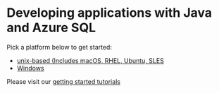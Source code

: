 # Developing applications with Java and Azure SQL 

Pick a platform below to get started:
* [unix-based (Includes macOS, RHEL, Ubuntu, SLES](https://github.com/Microsoft/sql-server-samples/tree/master/samples/tutorials/AzureSqlGettingStartedSamples/java/Unix-based)
* [Windows](https://github.com/Microsoft/sql-server-samples/tree/master/samples/tutorials/AzureSqlGettingStartedSamples/java/Windows)

Please visit our [getting started tutorials](https://www.microsoft.com/en-us/sql-server/developer-get-started/)